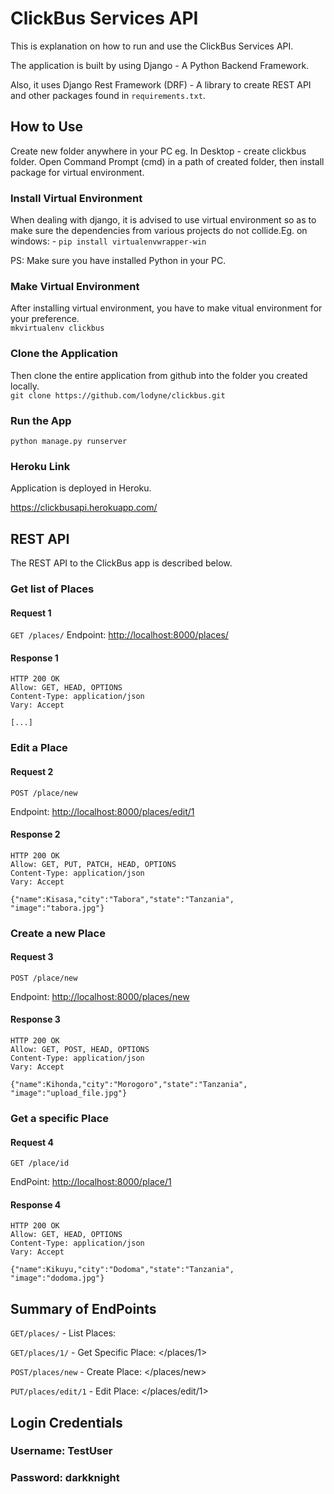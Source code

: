 # ClickBus Services API

This is explanation on how to run and use the ClickBus Services API.

The application is built by using Django - A Python Backend Framework.

Also, it uses Django Rest Framework (DRF) - A library to create REST API
and other packages found in ```requirements.txt```.

## How to Use

Create new folder anywhere in your PC eg. In Desktop - create clickbus folder.
Open Command Prompt (cmd) in a path of created folder, then install package for
virtual environment.

### Install Virtual Environment

When dealing with django, it is advised to use virtual environment so as
to make sure the dependencies from various projects do not collide.Eg. on windows: -
 ``` pip install virtualenvwrapper-win ```

PS: Make sure you have installed Python in your PC.

### Make Virtual Environment

After installing virtual environment, you have to make vitual environment for your preference.  
```mkvirtualenv clickbus```

### Clone the Application

Then clone the entire application from github into the folder you created locally.  
```git clone https://github.com/lodyne/clickbus.git```

### Run the App

```python manage.py runserver```

### Heroku Link

Application is deployed in Heroku.  

<https://clickbusapi.herokuapp.com/>

## REST API

The REST API to the ClickBus app is described below.

### Get list of Places

#### Request 1

`GET /places/`
Endpoint: <http://localhost:8000/places/>

#### Response 1

    HTTP 200 OK
    Allow: GET, HEAD, OPTIONS
    Content-Type: application/json
    Vary: Accept

    [...]

### Edit a Place

#### Request 2

`POST /place/new`

Endpoint: <http://localhost:8000/places/edit/1>

#### Response 2

    HTTP 200 OK
    Allow: GET, PUT, PATCH, HEAD, OPTIONS
    Content-Type: application/json
    Vary: Accept

    {"name":Kisasa,"city":"Tabora","state":"Tanzania", "image":"tabora.jpg"}

### Create a new Place

#### Request 3

`POST /place/new`

Endpoint: <http://localhost:8000/places/new>

#### Response 3

    HTTP 200 OK
    Allow: GET, POST, HEAD, OPTIONS
    Content-Type: application/json
    Vary: Accept

    {"name":Kihonda,"city":"Morogoro","state":"Tanzania", "image":"upload_file.jpg"}

### Get a specific Place

#### Request 4

`GET /place/id`

EndPoint: <http://localhost:8000/place/1>

#### Response 4

    HTTP 200 OK
    Allow: GET, HEAD, OPTIONS
    Content-Type: application/json
    Vary: Accept

    {"name":Kikuyu,"city":"Dodoma","state":"Tanzania", "image":"dodoma.jpg"}

## Summary of EndPoints

`GET/places/` - List Places: </places>  
  
`GET/places/1/` - Get Specific Place: </places/1>  

`POST/places/new` - Create Place: </places/new>  

`PUT/places/edit/1` - Edit Place: </places/edit/1>

## Login Credentials

### Username: TestUser

### Password: darkknight
